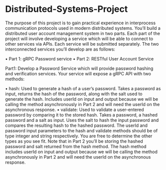 # Distributed-Systems-Project

The purpose of this project is to gain practical experience in interprocess communication
protocols used in modern distributed systems. You’ll build a distributed user account
management system in two parts. Each part of the project will involve developing a
service which will be able to connect to other services via APIs. Each service will be
submitted separately. The two interconnected services you’ll develop are as follows:

• Part 1: gRPC Password service
• Part 2: RESTful User Account Service

Part1:
Develop a Password Service which will provide password hashing and
verification services. Your service will expose a gRPC API with two
methods:

• hash: Used to generate a hash of a user’s password. Takes a password as input,
returns the hash of the password, along with the salt used to generate the hash.
Includes userId on input and output because we will be calling the method asynchronously in Part 2 and will need the userId on the asynchronous response.
• validate: Used to validate a user-entered password by comparing it to the stored
hash. Takes a password, a hashed password and a salt as input. Uses the salt to
hash the input password and compares the resulting hash to the hashed password.
The userId and password input parameters to the hash and validate methods should
be of type integer and string respectively. You are free to determine the other types as
you see fit. Note that in Part 2 you’ll be storing the hashed password and salt returned
from the hash method. The hash method includes userId on input and output because
we will be calling the method asynchronously in Part 2 and will need the userId on the
asynchronous response.
